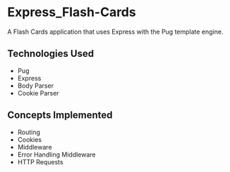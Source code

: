 # Express_Flash-Cards

A Flash Cards application that uses Express with the Pug template engine.

## Technologies Used

- Pug
- Express
- Body Parser
- Cookie Parser

## Concepts Implemented

- Routing
- Cookies
- Middleware
- Error Handling Middleware
- HTTP Requests
